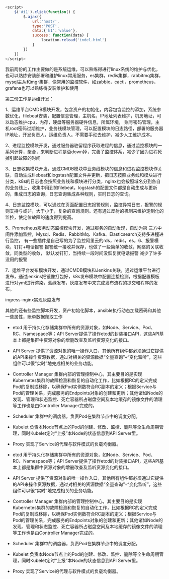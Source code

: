 ```javascript
<script>
    $('#i1').click(function() {
        $.ajax({
            url:'host/',
            type:'POST',
            data:{'k1':'value'},
            success: function(data) {
                location.reload('indel.html')
            }
        })
    })
</script>
```









我前两份的工作主要做的是系统运维，可以熟练得进行linux系统的维护与优化，也可以熟练安装部署和维护linux常用服务，es集群，redis集群，rabbitmq集群，mysql主从和mgr集群，像常用的监控软件，如zabbix，cacti，prometheus，grafana也可以熟练得安装维护和使用

第三份工作是运维开发：

1、运维平台CMDB模块开发，包含资产的初始化，内容包含监控的添加，系统参数优化，filebeat安装，配置信息管理，主机名，IP地址列表维护，机房地址，可以动态维护cpu，内存，硬盘等服务器硬件信息，所属环境， 账号密码管理，主机root密码过期维护，业务线模块管理，可以配置模块的日志路径，部署的服务器IP地址，开发负责人，运维负责人。不需要手动去维护，减少人工维护成本。

2、进程监控模块开发，通过服务器驻留程序获取进程的信息，通过监控模块的一系列计算，聚合，来判断进程是否down掉，完善了监控体系，减少了因为进程死掉引起故障的时间

3、日志收集模块开发，通过CMDB模块中业务线模块的信息和进程监控模块作关联，自动生成filebeat和logstash配置文件并更新，把日志按照业务线和模块进行分类，k8s的日志也会按照业务线和模块进行分类，nginx也会按照域名分到各自的业务线上，收集中用到的filebeat，logstash的配置文件都是自动生成与更新的，集成日志的查询，日志查询集成各种规则，实时日志的查询。 

4、日志监控模块，可以通过在页面配置日志报警规则，监控异常日志，报警的规则支持与或非，大于小于，复杂的查询规则。还有通过反射的机制来维护定制化的监控，使定位故障的速度得到提高。

5、Prometheus服务动态监控模块开发，通过服务的自动发现，自动为第  三方中间件添加监控，Mysql、Redis、RabbitMq、Kafka、Elasticsearch支持多进程进行监控， 有一些插件是自己写的为了监控阿里云的rds，redis，es，6、报警模块，钉钉+电话报警 报警统一接收并保存，也做了一些简单的收敛，网络的关联收敛，同类型的收敛， 默认发钉钉，当持续一段时间没恢复就电话报警 减少了许多没用的报警

7、运维平台发布模块开发，通过CMDB模块和Jenkins关联，通过运维平台进行发布，通过jenkins把镜像打包好，k8s发布模块中配置连接检测，根据配置模板进行对yml进行渲染，蓝绿发布，灰度发布中来完成发布流程的提交和程序的发布。

ingress-nginx实现灰度发布  

其他的还有些监控脚本开发，资产初始化脚本，ansible执行动态加载密码和其他一些属性，账单数据爬取工作

- etcd 
  用于持久化存储集群中所有的资源对象，如Node、Service、Pod、RC、Namespace等；API Server提供了操作etcd的封装接口API，这些API基本上都是集群中资源对象的增删改查及监听资源变化的接口。
- API Server 
  提供了资源对象的唯一操作入口，其他所有组件都必须通过它提供的API来操作资源数据，通过对相关的资源数据“全量查询”+“变化监听”，这些组件可以很“实时”地完成相关的业务功能。
- Controller Manager 
  集群内部的管理控制中心，其主要目的是实现Kubernetes集群的故障检测和恢复的自动化工作，比如根据RC的定义完成Pod的复制或移除，以确保Pod实例数符合RC副本的定义；根据Service与Pod的管理关系，完成服务的Endpoints对象的创建和更新；其他诸如Node的发现、管理和状态监控、死亡容器所占磁盘空间及本地缓存的镜像文件的清理等工作也是由Controller Manager完成的。
- Scheduler 
  集群中的调度器，负责Pod在集群节点中的调度分配。
- Kubelet 
  负责本Node节点上的Pod的创建、修改、监控、删除等全生命周期管理，同时Kubelet定时“上报”本Node的状态信息到API Server里。
- Proxy 
  实现了Service的代理与软件模式的负载均衡器。







- etcd 
  用于持久化存储集群中所有的资源对象，如Node、Service、Pod、RC、Namespace等；API Server提供了操作etcd的封装接口API，这些API基本上都是集群中资源对象的增删改查及监听资源变化的接口。
- API Server 
  提供了资源对象的唯一操作入口，其他所有组件都必须通过它提供的API来操作资源数据，通过对相关的资源数据“全量查询”+“变化监听”，这些组件可以很“实时”地完成相关的业务功能。
- Controller Manager 
  集群内部的管理控制中心，其主要目的是实现Kubernetes集群的故障检测和恢复的自动化工作，比如根据RC的定义完成Pod的复制或移除，以确保Pod实例数符合RC副本的定义；根据Service与Pod的管理关系，完成服务的Endpoints对象的创建和更新；其他诸如Node的发现、管理和状态监控、死亡容器所占磁盘空间及本地缓存的镜像文件的清理等工作也是由Controller Manager完成的。
- Scheduler 
  集群中的调度器，负责Pod在集群节点中的调度分配。
- Kubelet 
  负责本Node节点上的Pod的创建、修改、监控、删除等全生命周期管理，同时Kubelet定时“上报”本Node的状态信息到API Server里。
- Proxy 
  实现了Service的代理与软件模式的负载均衡器。